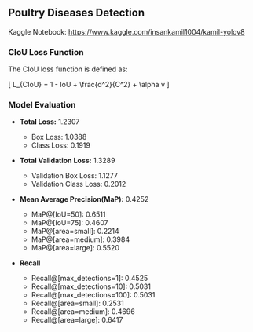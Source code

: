 ## Poultry Diseases Detection

Kaggle Notebook: https://www.kaggle.com/insankamil1004/kamil-yolov8

### CIoU Loss Function

The CIoU loss function is defined as:

\[ L_{CIoU} = 1 - IoU + \frac{d^2}{C^2} + \alpha v \]

### Model Evaluation

- **Total Loss:** 1.2307
  - Box Loss: 1.0388
  - Class Loss: 0.1919

- **Total Validation Loss:** 1.3289
  - Validation Box Loss: 1.1277
  - Validation Class Loss: 0.2012

- **Mean Average Precision(MaP):** 0.4252
  - MaP@[IoU=50]: 0.6511
  - MaP@[IoU=75]: 0.4607
  - MaP@[area=small]: 0.2214
  - MaP@[area=medium]: 0.3984
  - MaP@[area=large]: 0.5520

- **Recall**
  - Recall@[max_detections=1]: 0.4525
  - Recall@[max_detections=10]: 0.5031
  - Recall@[max_detections=100]: 0.5031
  - Recall@[area=small]: 0.2531
  - Recall@[area=medium]: 0.4696
  - Recall@[area=large]: 0.6417
